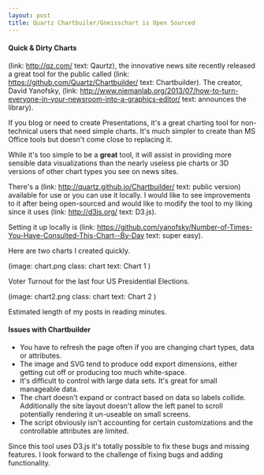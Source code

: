 ```yaml
---
layout: post
title: Quartz Chartbuiler/Gneisschart is Open Sourced
---
```


#### Quick & Dirty Charts

(link: http://qz.com/ text: Qaurtz), the innovative news site recently released a great tool for the public called (link: https://github.com/Quartz/Chartbuilder/ text: Chartbuilder).  The creator, David Yanofsky, (link: http://www.niemanlab.org/2013/07/how-to-turn-everyone-in-your-newsroom-into-a-graphics-editor/ text: announces the library).  

If you blog or need to create Presentations, it's a great charting tool for non-technical users that need simple charts.  It's much simpler to create than MS Office tools but doesn't come close to replacing it. 

While it's too simple to be a **great** tool, it will assist in providing more sensible data visualizations than the nearly useless pie charts or 3D versions of other chart types you see on news sites.

There's a (link: http://quartz.github.io/Chartbuilder/ text: public version) available for use or you can use it locally.  I would like to see improvements to it after being open-sourced and would like to modify the tool to my liking since it uses (link: http://d3js.org/ text: D3.js).

Setting it up locally is (link: https://github.com/yanofsky/Number-of-Times-You-Have-Consulted-This-Chart--By-Day text: super easy).

Here are two charts I created quickly.

(image: chart.png class: chart text: Chart 1 )
<p class="caption">Voter Turnout for the last four US Presidential Elections.</p>

(image: chart2.png class: chart text: Chart 2 )
<p class="caption">Estimated length of my posts in reading minutes.</p>


#### Issues with Chartbuilder

* You have to refresh the page often if you are changing chart types, data or attributes.
* The image and SVG tend to produce odd export dimensions, either getting cut off or producing too much white-space.
* It's difficult to control with large data sets.  It's great for small manageable data.
* The chart doesn't expand or contract based on data so labels collide. Additionally the site layout doesn't allow the left panel to scroll potentially rendering it un-useable on small screens. 
* The script obviously isn't accounting for certain customizations and the controllable attributes are limited.



Since this tool uses D3.js it's totally possible to fix these bugs and missing features.  I look forward to the challenge of fixing bugs and adding functionality.